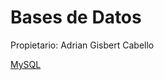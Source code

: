 # Bases de Datos

Propietario: Adrian Gisbert Cabello

[MySQL](Bases%20de%20Datos%20cf40196b1ba44dc283d882cd729e2c5e/MySQL%209a66393b87cf444c8eeb0a034212495a.md)